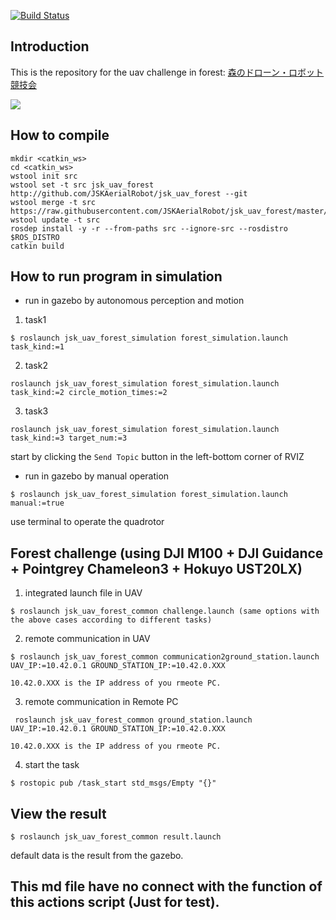 [![Build Status](https://travis-ci.org/tongtybj/jsk_uav_forest.svg?branch=master)](https://travis-ci.org/tongtybj/jsk_uav_forest)

## Introduction

This is the repository for the uav challenge in forest:
[森のドローン・ロボット競技会](http://www.lsse.kyutech.ac.jp/~sociorobo/ja/forestdrone17)

![](jsk_uav_forest_common/images/demo.gif)


## How to compile

```
mkdir <catkin_ws>
cd <catkin_ws>
wstool init src
wstool set -t src jsk_uav_forest http://github.com/JSKAerialRobot/jsk_uav_forest --git
wstool merge -t src https://raw.githubusercontent.com/JSKAerialRobot/jsk_uav_forest/master/jsk_uav_forest.rosinstall
wstool update -t src
rosdep install -y -r --from-paths src --ignore-src --rosdistro $ROS_DISTRO
catkin build
```

## How to run program in simulation

- run in gazebo by autonomous perception and motion
1. task1 
```
$ roslaunch jsk_uav_forest_simulation forest_simulation.launch task_kind:=1
```
2. task2
```
roslaunch jsk_uav_forest_simulation forest_simulation.launch task_kind:=2 circle_motion_times:=2
```
3. task3
```
roslaunch jsk_uav_forest_simulation forest_simulation.launch task_kind:=3 target_num:=3
```

start by clicking the `Send Topic` button in the left-bottom corner of RVIZ

- run in gazebo by manual operation
```
$ roslaunch jsk_uav_forest_simulation forest_simulation.launch manual:=true
```

use terminal to operate the quadrotor


## Forest challenge (using DJI M100 + DJI Guidance + Pointgrey Chameleon3 + Hokuyo UST20LX)
1. integrated launch file in UAV
```
$ roslaunch jsk_uav_forest_common challenge.launch (same options with the above cases according to different tasks)
```

2. remote communication in UAV
```
$ roslaunch jsk_uav_forest_common communication2ground_station.launch UAV_IP:=10.42.0.1 GROUND_STATION_IP:=10.42.0.XXX
```
    10.42.0.XXX is the IP address of you rmeote PC. 

3. remote communication in Remote PC
```
 roslaunch jsk_uav_forest_common ground_station.launch UAV_IP:=10.42.0.1 GROUND_STATION_IP:=10.42.0.XXX
```
    10.42.0.XXX is the IP address of you rmeote PC. 

4. start the task
```
$ rostopic pub /task_start std_msgs/Empty "{}"
```

## View the result
```
$ roslaunch jsk_uav_forest_common result.launch
```

default data is the result from the gazebo.

## This md file have no connect with the function of this actions script (Just for test).